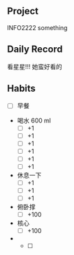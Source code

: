 ## Project
INFO2222 something

## Daily Record
看星星!!!
她蛮好看的
## Habits
- [ ] 早餐
- 喝水 600 ml
	- [ ] +1
	- [ ] +1
	- [ ] +1
	- [ ] +1
	- [ ] +1
	- [ ] +1
- 休息一下
	- [ ] +1
	- [ ] +1
	- [ ] +1
- 俯卧撑
	- [ ] +100
- 核心
	- [ ] +100
- - [ ] 
